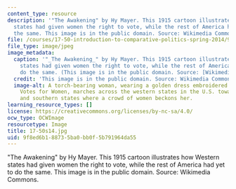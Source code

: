 ```yaml
---
content_type: resource
description: '"The Awakening" by Hy Mayer. This 1915 cartoon illustrates how Western
  states had given women the right to vote, while the rest of America had yet to do
  the same. This image is in the public domain. Source: Wikimedia Commons.'
file: /courses/17-50-introduction-to-comparative-politics-spring-2014/9f8ed6b188735ba0bb0f5b791964da55_17-50s14.jpg
file_type: image/jpeg
image_metadata:
  caption: '"_The Awakening_" by Hy Mayer. This 1915 cartoon illustrates how Western
    states had given women the right to vote, while the rest of America had yet to
    do the same. (This image is in the public domain. Source: [Wikimedia Commons](http://commons.wikimedia.org/wiki/File:Awakening_by_Hy_Mayer.jpg).)'
  credit: 'This image is in the public domain. Source: Wikimedia Commons.'
  image-alt: A torch-bearing woman, wearing a golden dress embroidered with the words
    Votes for Women, marches across the western states in the U.S. towards the eastern
    and southern states where a crowd of women beckons her.
learning_resource_types: []
license: https://creativecommons.org/licenses/by-nc-sa/4.0/
ocw_type: OCWImage
resourcetype: Image
title: 17-50s14.jpg
uid: 9f8ed6b1-8873-5ba0-bb0f-5b791964da55
---
```

"The Awakening" by Hy Mayer. This 1915 cartoon illustrates how Western states had given women the right to vote, while the rest of America had yet to do the same. This image is in the public domain. Source: Wikimedia Commons.
